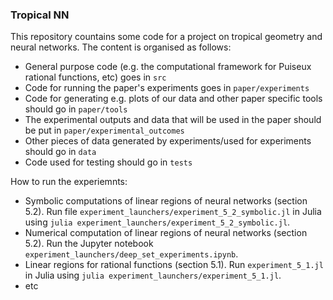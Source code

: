 ### Tropical NN

This repository countains some code for a project on tropical geometry and neural networks. The content is organised as follows:
- General purpose code (e.g. the computational framework for Puiseux rational functions, etc) goes in `src`
- Code for running the paper's experiments goes in `paper/experiments` 
- Code for generating e.g. plots of our data and other paper specific tools should go in `paper/tools`
- The experimental outputs and data that will be used in the paper should be put in `paper/experimental_outcomes`
- Other pieces of data generated by experiments/used for experiments should go in `data`
- Code used for testing should go in `tests`

How to run the experiemnts: 
- Symbolic computations of linear regions of neural networks (section 5.2). Run file `experiment_launchers/experiment_5_2_symbolic.jl` in Julia using `julia experiment_launchers/experiment_5_2_symbolic.jl`.
- Numerical computation of linear regions of neural networks (section 5.2). Run the Jupyter notebook `experiment_launchers/deep_set_experiments.ipynb`.
- Linear regions for rational functions (section 5.1). Run `experiment_5_1.jl` in Julia using `julia experiment_launchers/experiment_5_1.jl`.
- etc
